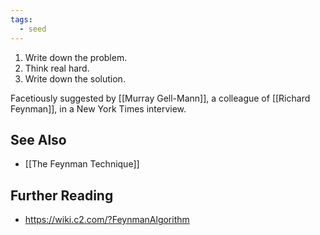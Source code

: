 ```yaml
---
tags:
  - seed
---
```

1. Write down the problem.
2. Think real hard.
3. Write down the solution.

Facetiously suggested by [[Murray Gell-Mann]], a colleague of [[Richard Feynman]], in a New York Times interview.

## See Also

- [[The Feynman Technique]]
## Further Reading

- https://wiki.c2.com/?FeynmanAlgorithm